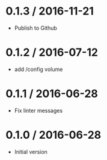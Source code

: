 # 0.1.3 / 2016-11-21

  * Publish to Github

# 0.1.2 / 2016-07-12

  * add /config volume

# 0.1.1 / 2016-06-28

  * Fix linter messages

# 0.1.0 / 2016-06-28

  * Initial version
